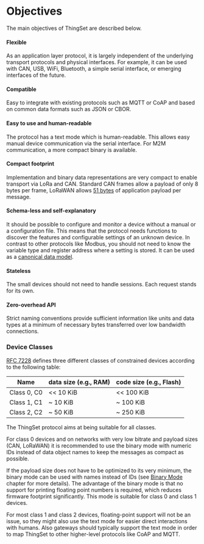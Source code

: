 # Objectives

The main objectives of ThingSet are described below.

#### Flexible

As an application layer protocol, it is largely independent of the underlying transport protocols and physical interfaces. For example, it can be used with CAN, USB, WiFi, Bluetooth, a simple serial interface, or emerging interfaces of the future.

#### Compatible

Easy to integrate with existing protocols such as MQTT or CoAP and based on common data formats such as JSON or CBOR.

#### Easy to use and human-readable

The protocol has a text mode which is human-readable. This allows easy manual device communication via the serial interface. For M2M communication, a more compact binary is available.

#### Compact footprint

Implementation and binary data representations are very compact to enable transport via LoRa and CAN. Standard CAN frames allow a payload of only 8 bytes per frame, LoRaWAN allows [51 bytes](https://www.thethingsnetwork.org/forum/t/limitations-data-rate-packet-size-30-seconds-uplink-and-10-messages-downlink-per-day-fair-access-policy/1300) of application payload per message.

#### Schema-less and self-explanatory

It should be possible to configure and monitor a device without a manual or a configuration file. This means that the protocol needs functions to discover the features and configurable settings of an unknown device. In contrast to other protocols like Modbus, you should not need to know the variable type and register address where a setting is stored. It can be used as a [canonical data model](https://en.wikipedia.org/wiki/Canonical_model).

#### Stateless

The small devices should not need to handle sessions. Each request stands for its own.

#### Zero-overhead API

Strict naming conventions provide sufficient information like units and data types at a minimum of necessary bytes transferred over low bandwidth connections.

### Device Classes

[RFC 7228](https://datatracker.ietf.org/doc/html/rfc7228) defines three different classes of constrained devices according to the following table:

| Name        | data size (e.g., RAM) | code size (e.g., Flash) |
|-------------|-----------------------|-------------------------|
| Class 0, C0 | << 10 KiB             | << 100 KiB              |
| Class 1, C1 | ~ 10 KiB              | ~ 100 KiB               |
| Class 2, C2 | ~ 50 KiB              | ~ 250 KiB               |

The ThingSet protocol aims at being suitable for all classes.

For class 0 devices and on networks with very low bitrate and payload sizes (CAN, LoRaWAN) it is recommended to use the binary mode with numeric IDs instead of data object names to keep the messages as compact as possible.

If the payload size does not have to be optimized to its very minimum, the binary mode can be used with names instead of IDs (see [Binary Mode](2c_binary_mode.md) chapter for more details). The advantage of the binary mode is that no support for printing floating point numbers is required, which reduces firmware footprint significantly. This mode is suitable for class 0 and class 1 devices.

For most class 1 and class 2 devices, floating-point support will not be an issue, so they might also use the text mode for easier direct interactions with humans. Also gateways should typically support the text mode in order to map ThingSet to other higher-level protocols like CoAP and MQTT.
